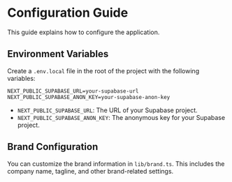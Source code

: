 # Configuration Guide

This guide explains how to configure the application.

## Environment Variables

Create a `.env.local` file in the root of the project with the following variables:

```
NEXT_PUBLIC_SUPABASE_URL=your-supabase-url
NEXT_PUBLIC_SUPABASE_ANON_KEY=your-supabase-anon-key
```

- `NEXT_PUBLIC_SUPABASE_URL`: The URL of your Supabase project.
- `NEXT_PUBLIC_SUPABASE_ANON_KEY`: The anonymous key for your Supabase project.

## Brand Configuration

You can customize the brand information in `lib/brand.ts`. This includes the company name, tagline, and other brand-related settings.
